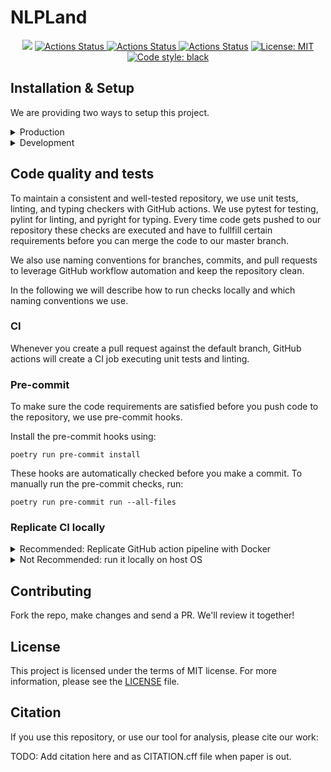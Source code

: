 # NLPLand

<p align="center">
<a href="https://codecov.io/gh/ag-gipp/NLPLand"><img src="https://codecov.io/gh/ag-gipp/NLPLand/branch/main/graph/badge.svg?token=7CL6B5LNKP"/></a>    
<a href="https://github.com/ag-gipp/NLPLand/actions/workflows/release.yaml"><img alt="Actions Status" src="https://github.com/ag-gipp/NLPLand/actions/workflows/release.yaml/badge.svg">    
<a href="https://github.com/ag-gipp/NLPLand/actions/workflows/main.yml"><img alt="Actions Status" src="https://github.com/ag-gipp/NLPLand/actions/workflows/main.yml/badge.svg?branch=main">
<a href="https://github.com/ag-gipp/NLPLand/releases"><img alt="Actions Status" src="https://img.shields.io/github/v/release/ag-gipp/NLPLand?sort=semver"></a>
<a href="https://github.com/ag-gipp/NLPLand/blob/master/LICENSE"><img alt="License: MIT" src="https://black.readthedocs.io/en/stable/_static/license.svg"></a>
<a href="https://github.com/psf/black"><img alt="Code style: black" src="https://img.shields.io/badge/code%20style-black-000000.svg"></a>
</p>

## Installation & Setup

We are providing two ways to setup this project.

<details> <summary> Production </summary>
<br/>
In production mode an instance of the NLP-Land-backend and grobid server are created in Docker and the contionous crawling process of this repository is running.

To spin up the production version of this project, switch into the root directory of this project and run:

```console
docker-compose up --build
```

</details>

<details> <summary> Development </summary>
<br/>
If you want to actively develop this project, you need to install the project and dependencies locally.

First install the package manager [poetry](https://python-poetry.org/):

```console
pip install poetry
```

Then run:

```console
poetry install
```

Spin up an instance of GROBID with docker or follow the steps to run GROBID locally [here](https://grobid.readthedocs.io/en/latest/Install-Grobid/).

```console
docker run -t --init \
-p 8070:8070 \
-p 8071:8071 \
-v ./grobid.yaml:/opt/grobid/grobid-home/config/grobid.yaml
--name grobid \
lfoppiano/grobid:0.7.0
```

Although in production docker is used, it might make sense to run GROBID locally for performance reasons.

> Note: If you are using MacOS or Windows without WSL, local builds are highly recommended because translation to linux kernels is too slow and will cause timeouted requests.

> If you are using MacOS, it is recommended to use JDK 15 with Gradle 7.

Next, spin up an instance of the NLP-Land-backend

```console
docker run --init \
-p 800:8000 \
--name nlp-land-backend \
jpelhaw/nlp-land-backend:latest
```

Then you can run the cli which automatically connects to those services like this:

```console
poetry run python -m nlpland.cli continous --use_authors --use_publications
```

For help run:

```console
poetry run python -m nlpland.cli -h
```

If you are using VSCode, you can also run debugging using the configurations in `.vscode/launch.json`.

</details>

## Code quality and tests

To maintain a consistent and well-tested repository, we use unit tests, linting, and typing checkers with GitHub actions. We use pytest for testing, pylint for linting, and pyright for typing.
Every time code gets pushed to our repository these checks are executed and have to fullfill certain requirements before you can merge the code to our master branch.

We also use naming conventions for branches, commits, and pull requests to leverage GitHub workflow automation and keep the repository clean.

In the following we will describe how to run checks locally and which naming conventions we use.

### CI

Whenever you create a pull request against the default branch, GitHub actions will create a CI job executing unit tests and linting.

### Pre-commit

To make sure the code requirements are satisfied before you push code to the repository, we use pre-commit hooks.

Install the pre-commit hooks using:

```console
poetry run pre-commit install
```

These hooks are automatically checked before you make a commit. To manually run the pre-commit checks, run:

```console
poetry run pre-commit run --all-files
```

### Replicate CI locally

<details> <summary> Recommended: Replicate GitHub action pipeline with Docker </summary>

If you want to replicate the exact same pipeline that runs on GitHub actions, install act from [here](https://github.com/nektos/act).

To run the full check suite, execute:

```sh
act -j Test
```

To run a single check from the pipeline such as linting, execute:

```sh
act -j Lint
```

</details>
<details> <summary> Not Recommended: run it locally on host OS </summary>

You can also run each of the commands checked in `.github/workflows/main.yml`:

```console
poetry run poe lint
poetry run poe type
poetry run poe doc
poetry run poe test
```

</details>

## Contributing

Fork the repo, make changes and send a PR. We'll review it together!

## License

This project is licensed under the terms of MIT license. For more information, please see the [LICENSE](LICENSE) file.

## Citation

If you use this repository, or use our tool for analysis, please cite our work:

TODO: Add citation here and as CITATION.cff file when paper is out.
